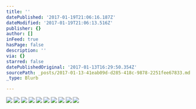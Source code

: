 ```yaml
---
title: ''
datePublished: '2017-01-19T21:06:16.187Z'
dateModified: '2017-01-19T21:06:13.516Z'
publisher: {}
author: []
inFeed: true
hasPage: false
description: ''
via: {}
starred: false
datePublishedOriginal: '2017-01-13T16:29:50.354Z'
sourcePath: _posts/2017-01-13-41eab09d-d285-418c-9878-2251fee67833.md
_type: Blurb

---
```

![](https://the-grid-user-content.s3-us-west-2.amazonaws.com/50ab47f4-b52c-431d-9daa-34c42658abaf.jpg)
![](https://the-grid-user-content.s3-us-west-2.amazonaws.com/347ae39f-10c5-4f6b-ad8c-869e7df8bd70.jpg)
![](https://s3-us-west-2.amazonaws.com/the-grid-img/p/c5176f524d45b45c25861e5bb4aaa46f9a930997.jpg)
![](https://the-grid-user-content.s3-us-west-2.amazonaws.com/8f29f057-4217-4e00-abbf-8ffdcf814e3b.jpg)
![](https://the-grid-user-content.s3-us-west-2.amazonaws.com/ab789503-9e4a-4419-bb2f-3dea0d796ca1.jpg)
![](https://the-grid-user-content.s3-us-west-2.amazonaws.com/74d47fe5-f710-4c24-a1fb-5254f6353be7.jpg)
![](https://the-grid-user-content.s3-us-west-2.amazonaws.com/e5205c6a-6e3e-4224-86bc-13cd0c6b8ccb.jpg)
![](https://s3-us-west-2.amazonaws.com/the-grid-img/p/624e1a97e82e96411626f6dac9dd8d951b1916e8.jpg)
![](https://the-grid-user-content.s3-us-west-2.amazonaws.com/56fd9f80-1a5b-4cb5-9e55-870fa65ca942.jpg)
![](https://the-grid-user-content.s3-us-west-2.amazonaws.com/2cccf692-27de-41c5-b5a3-99a514a162fa.jpg)